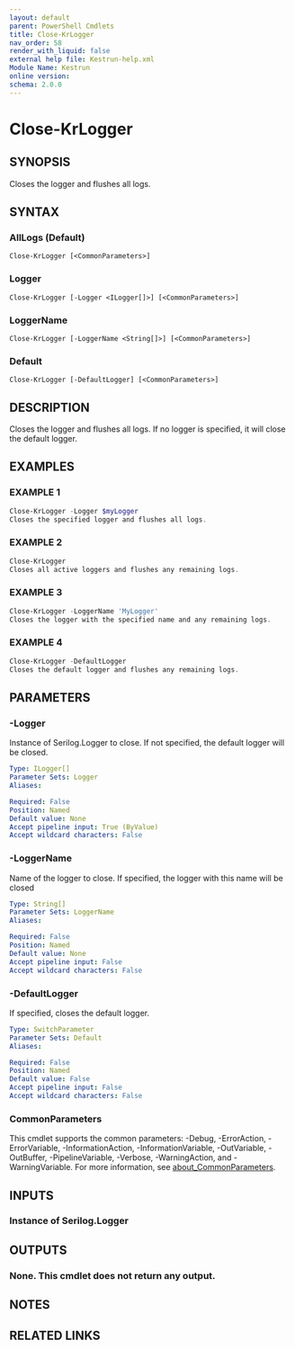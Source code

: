 ```yaml
---
layout: default
parent: PowerShell Cmdlets
title: Close-KrLogger
nav_order: 58
render_with_liquid: false
external help file: Kestrun-help.xml
Module Name: Kestrun
online version:
schema: 2.0.0
---
```


# Close-KrLogger

## SYNOPSIS
Closes the logger and flushes all logs.

## SYNTAX

### AllLogs (Default)
```
Close-KrLogger [<CommonParameters>]
```

### Logger
```
Close-KrLogger [-Logger <ILogger[]>] [<CommonParameters>]
```

### LoggerName
```
Close-KrLogger [-LoggerName <String[]>] [<CommonParameters>]
```

### Default
```
Close-KrLogger [-DefaultLogger] [<CommonParameters>]
```

## DESCRIPTION
Closes the logger and flushes all logs.
If no logger is specified, it will close the default logger.

## EXAMPLES

### EXAMPLE 1
```powershell
Close-KrLogger -Logger $myLogger
Closes the specified logger and flushes all logs.
```

### EXAMPLE 2
```powershell
Close-KrLogger
Closes all active loggers and flushes any remaining logs.
```

### EXAMPLE 3
```powershell
Close-KrLogger -LoggerName 'MyLogger'
Closes the logger with the specified name and any remaining logs.
```

### EXAMPLE 4
```powershell
Close-KrLogger -DefaultLogger
Closes the default logger and flushes any remaining logs.
```

## PARAMETERS

### -Logger
Instance of Serilog.Logger to close.
If not specified, the default logger will be closed.

```yaml
Type: ILogger[]
Parameter Sets: Logger
Aliases:

Required: False
Position: Named
Default value: None
Accept pipeline input: True (ByValue)
Accept wildcard characters: False
```

### -LoggerName
Name of the logger to close.
If specified, the logger with this name will be closed

```yaml
Type: String[]
Parameter Sets: LoggerName
Aliases:

Required: False
Position: Named
Default value: None
Accept pipeline input: False
Accept wildcard characters: False
```

### -DefaultLogger
If specified, closes the default logger.

```yaml
Type: SwitchParameter
Parameter Sets: Default
Aliases:

Required: False
Position: Named
Default value: False
Accept pipeline input: False
Accept wildcard characters: False
```

### CommonParameters
This cmdlet supports the common parameters: -Debug, -ErrorAction, -ErrorVariable, -InformationAction, -InformationVariable, -OutVariable, -OutBuffer, -PipelineVariable, -Verbose, -WarningAction, and -WarningVariable. For more information, see [about_CommonParameters](http://go.microsoft.com/fwlink/?LinkID=113216).

## INPUTS

### Instance of Serilog.Logger
## OUTPUTS

### None. This cmdlet does not return any output.
## NOTES

## RELATED LINKS
